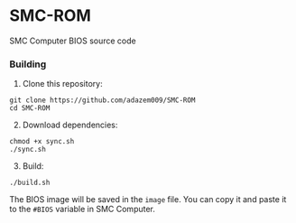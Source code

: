 # SMC-ROM
SMC Computer BIOS source code

### Building
1. Clone this repository:
```
git clone https://github.com/adazem009/SMC-ROM
cd SMC-ROM
```
2. Download dependencies:
```
chmod +x sync.sh
./sync.sh
```
3. Build:
```
./build.sh
```
The BIOS image will be saved in the `image` file. You can copy it and paste it to the `#BIOS` variable in SMC Computer.
